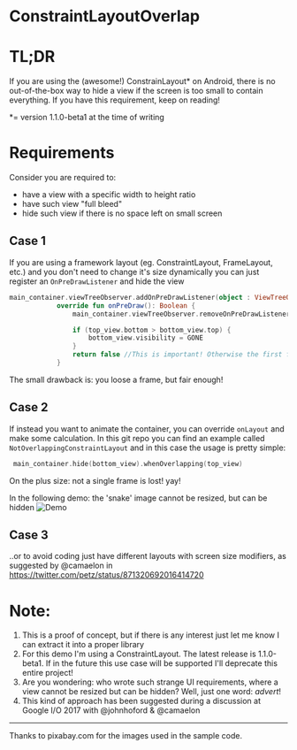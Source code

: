 # ConstraintLayoutOverlap

# TL;DR
If you are using the (awesome!) ConstrainLayout* on Android, there is no out-of-the-box way to hide a view if the screen is too small to contain everything.
If you have this requirement, keep on reading!

*= version 1.1.0-beta1 at the time of writing

# Requirements
Consider you are required to:
* have a view with a specific width to height ratio
* have such view "full bleed" 
* hide such view if there is no space left on small screen


## Case 1 
If you are using a framework layout (eg. ConstraintLayout, FrameLayout, etc.)
and you don't need to change it's size dynamically you can just register an `OnPreDrawListener` and hide the view 

````kotlin
main_container.viewTreeObserver.addOnPreDrawListener(object : ViewTreeObserver.OnPreDrawListener {
            override fun onPreDraw(): Boolean {
                main_container.viewTreeObserver.removeOnPreDrawListener(this)

                if (top_view.bottom > bottom_view.top) {
                    bottom_view.visibility = GONE
                }
                return false //This is important! Otherwise the first frame with the view flashes on screen.
            }
````
The small drawback is: you loose a frame, but fair enough!

## Case 2 
If instead you want to animate the container, you can override `onLayout` and make some calculation.
In this git repo you can find an example called `NotOverlappingConstraintLayout` and in this case the usage is pretty simple:
````kotlin
 main_container.hide(bottom_view).whenOverlapping(top_view)
````
On the plus size: not a single frame is lost! yay!

In the following demo: the 'snake' image cannot be resized, but can be hidden
![Demo](https://thumbs.gfycat.com/DismalGreedyGoral-size_restricted.gif)

## Case 3
..or to avoid coding just have different layouts with screen size modifiers, as suggested by @camaelon in https://twitter.com/petz/status/871320692016414720


# Note:
1. This is a proof of concept, but if there is any interest just let me know I can extract it into a proper library
2. For this demo I'm using a ConstraintLayout. The latest release is 1.1.0-beta1. If in the future this use case will be supported I'll deprecate this entire project!
3. Are you wondering: who wrote such strange UI requirements, where a view cannot be resized but can be hidden? Well, just one word: _advert_! 
4. This kind of approach has been suggested during a discussion at Google I/O 2017 with @johnhoford & @camaelon 

---
Thanks to pixabay.com for the images used in the sample code.
